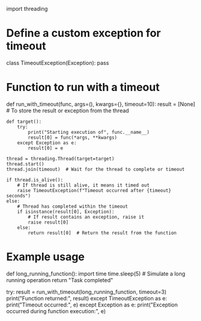 import threading

# Define a custom exception for timeout
class TimeoutException(Exception):
    pass

# Function to run with a timeout
def run_with_timeout(func, args=(), kwargs={}, timeout=10):
    result = [None]  # To store the result or exception from the thread

    def target():
        try:
            print("Starting execution of", func.__name__)
            result[0] = func(*args, **kwargs)
        except Exception as e:
            result[0] = e

    thread = threading.Thread(target=target)
    thread.start()
    thread.join(timeout)  # Wait for the thread to complete or timeout

    if thread.is_alive():
        # If thread is still alive, it means it timed out
        raise TimeoutException(f"Timeout occurred after {timeout} seconds")
    else:
        # Thread has completed within the timeout
        if isinstance(result[0], Exception):
            # If result contains an exception, raise it
            raise result[0]
        else:
            return result[0]  # Return the result from the function

# Example usage
def long_running_function():
    import time
    time.sleep(5)  # Simulate a long running operation
    return "Task completed"

try:
    result = run_with_timeout(long_running_function, timeout=3)
    print("Function returned:", result)
except TimeoutException as e:
    print("Timeout occurred:", e)
except Exception as e:
    print("Exception occurred during function execution:", e)
